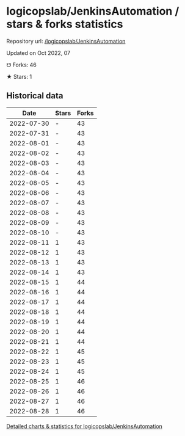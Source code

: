 # logicopslab/JenkinsAutomation / stars & forks statistics

Repository url: [/logicopslab/JenkinsAutomation](https://github.com/logicopslab/JenkinsAutomation)

Updated on Oct 2022, 07

☋ Forks: 46

★ Stars: 1

## Historical data
| Date | Stars | Forks |
|------|-------|-------|
| 2022-07-30 | - | 43 | 
| 2022-07-31 | - | 43 | 
| 2022-08-01 | - | 43 | 
| 2022-08-02 | - | 43 | 
| 2022-08-03 | - | 43 | 
| 2022-08-04 | - | 43 | 
| 2022-08-05 | - | 43 | 
| 2022-08-06 | - | 43 | 
| 2022-08-07 | - | 43 | 
| 2022-08-08 | - | 43 | 
| 2022-08-09 | - | 43 | 
| 2022-08-10 | - | 43 | 
| 2022-08-11 | 1 | 43 | 
| 2022-08-12 | 1 | 43 | 
| 2022-08-13 | 1 | 43 | 
| 2022-08-14 | 1 | 43 | 
| 2022-08-15 | 1 | 44 | 
| 2022-08-16 | 1 | 44 | 
| 2022-08-17 | 1 | 44 | 
| 2022-08-18 | 1 | 44 | 
| 2022-08-19 | 1 | 44 | 
| 2022-08-20 | 1 | 44 | 
| 2022-08-21 | 1 | 44 | 
| 2022-08-22 | 1 | 45 | 
| 2022-08-23 | 1 | 45 | 
| 2022-08-24 | 1 | 45 | 
| 2022-08-25 | 1 | 46 | 
| 2022-08-26 | 1 | 46 | 
| 2022-08-27 | 1 | 46 | 
| 2022-08-28 | 1 | 46 | 


[Detailed charts & statistics for logicopslab/JenkinsAutomation](https://reviewgithub.com/rep/logicopslab/JenkinsAutomation)
